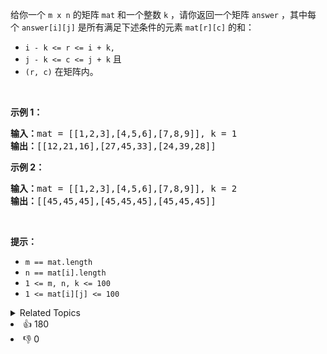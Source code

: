 <p>给你一个&nbsp;<code>m x n</code>&nbsp;的矩阵&nbsp;<code>mat</code>&nbsp;和一个整数 <code>k</code> ，请你返回一个矩阵&nbsp;<code>answer</code>&nbsp;，其中每个&nbsp;<code>answer[i][j]</code>&nbsp;是所有满足下述条件的元素&nbsp;<code>mat[r][c]</code> 的和：&nbsp;</p>

<ul> 
 <li><code>i - k &lt;= r &lt;= i + k, </code></li> 
 <li><code>j - k &lt;= c &lt;= j + k</code> 且</li> 
 <li><code>(r, c)</code>&nbsp;在矩阵内。</li> 
</ul>

<p>&nbsp;</p>

<p><strong>示例 1：</strong></p>

<pre>
<strong>输入：</strong>mat = [[1,2,3],[4,5,6],[7,8,9]], k = 1
<strong>输出：</strong>[[12,21,16],[27,45,33],[24,39,28]]
</pre>

<p><strong>示例 2：</strong></p>

<pre>
<strong>输入：</strong>mat = [[1,2,3],[4,5,6],[7,8,9]], k = 2
<strong>输出：</strong>[[45,45,45],[45,45,45],[45,45,45]]
</pre>

<p>&nbsp;</p>

<p><strong>提示：</strong></p>

<ul> 
 <li><code>m ==&nbsp;mat.length</code></li> 
 <li><code>n ==&nbsp;mat[i].length</code></li> 
 <li><code>1 &lt;= m, n, k &lt;= 100</code></li> 
 <li><code>1 &lt;= mat[i][j] &lt;= 100</code></li> 
</ul>

<div><details><summary>Related Topics</summary><div><li>数组</li><li>矩阵</li><li>前缀和</li></div></details></div>
<div><li>👍 180</li><li>👎 0</li></div>
